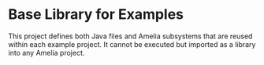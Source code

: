 # Base Library for Examples

This project defines both Java files and Amelia subsystems that are reused within each example project. It cannot be executed but imported as a library into any Amelia project.
